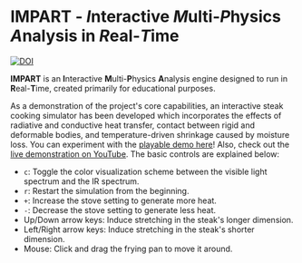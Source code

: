 # IMPART - *I*nteractive *M*ulti-*P*hysics *A*nalysis in *R*eal-*T*ime
[![DOI](https://zenodo.org/badge/DOI/10.5281/zenodo.14261041.svg)](https://doi.org/10.5281/zenodo.14261041)

**IMPART** is an **I**nteractive **M**ulti-**P**hysics **A**nalysis engine designed to run in **R**eal-**T**ime, created primarily for educational purposes.

As a demonstration of the project's core capabilities, an interactive steak cooking simulator has been developed which incorporates the effects of radiative and conductive heat transfer, contact between rigid and deformable bodies, and temperature-driven shrinkage caused by moisture loss. You can experiment with the [playable demo here](https://bdgiffin.github.io/IMPART/)! Also, check out the [live demonstration on YouTube](https://www.youtube.com/watch?v=ZraO2jNlnXM). The basic controls are explained below:
 - `c`: Toggle the color visualization scheme between the visible light spectrum and the IR spectrum.
 - `r`: Restart the simulation from the beginning.
 - `+`: Increase the stove setting to generate more heat.
 - `-`: Decrease the stove setting to generate less heat.
 - Up/Down arrow keys: Induce stretching in the steak's longer dimension.
 - Left/Right arrow keys: Induce stretching in the steak's shorter dimension.
 - Mouse: Click and drag the frying pan to move it around.
